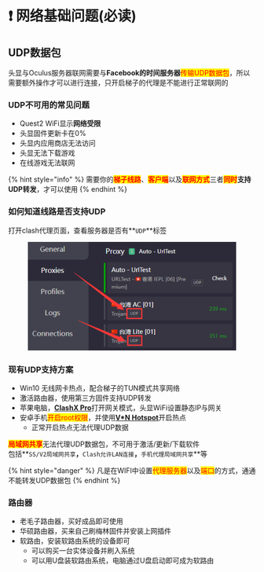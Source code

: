# ❗ 网络基础问题(必读)

## UDP数据包

头显与Oculus服务器联网需要与**Facebook的时间服务器**<mark style="color:red;">传输UDP数据包</mark>，所以需要额外操作才可以进行连接，只开启梯子的代理是不能进行正常联网的

### UDP不可用的常见问题

* Quest2 WiFi显示**网络受限**
* 头显固件更新卡在0%
* 头显内应用商店无法访问
* 头显无法下载游戏
* 在线游戏无法联网

{% hint style="info" %}
需要你的<mark style="color:red;">**梯子线路**</mark>、<mark style="color:red;">**客户端**</mark>以及<mark style="color:red;">**联网方式**</mark>三者<mark style="color:red;">**同时**</mark>**支持UDP转发**，才可以使用
{% endhint %}

### 如何知道线路是否支持UDP

打开clash代理页面，查看服务器是否有**`UDP`**标签

<figure><img src="../.gitbook/assets/clash_udp.png" alt=""><figcaption></figcaption></figure>

### 现有UDP支持方案

* Win10 无线网卡热点，配合梯子的TUN模式共享网络
* 激活路由器，使用第三方固件支持UDP转发
* 苹果电脑，[**ClashX Pro**](https://install.appcenter.ms/users/clashx/apps/clashx-pro/distribution\_groups/public)打开网关模式，头显WiFi设置静态IP与网关
* 安卓手机<mark style="color:red;">开启root权限</mark>，并使用[**V\*N Hotspot**](https://apkpure.com/vpn-hotspot/be.mygod.vpnhotspot)开启热点
  * 正常开启热点无法代理UDP数据

<mark style="color:red;">**局域网共享**</mark>无法代理UDP数据包，不可用于激活/更新/下载软件\
包括**`SS/V2局域网共享`**，**`Clash允许LAN连接`**，**`手机代理局域网共享`**等

{% hint style="danger" %}
凡是在WIFI中设置<mark style="color:red;">代理服务器</mark>以及<mark style="color:red;">端口</mark>的方式，通通不能转发UDP数据包
{% endhint %}

### 路由器

* 老毛子路由器，买好成品即可使用
* 华硕路由器，买来自己刷梅林固件并安装上网插件
* 软路由，安装软路由系统的设备即可
  * 可以购买一台实体设备并刷入系统
  * 可以用U盘装软路由系统，电脑通过U盘启动即可成为软路由
